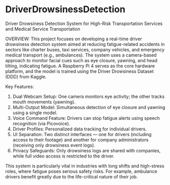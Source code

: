 # DriverDrowsinessDetection
Driver Drowsiness Detection System for High-Risk Transportation Services and Medical Service Transportation

OVERVIEW:
This project focuses on developing a real-time driver drowsiness detection system aimed at reducing fatigue-related accidents in sectors like charter buses, taxi services, company vehicles, and emergency medical transport (e.g., ambulances). The system uses a camera-based approach to monitor facial cues such as eye closure, yawning, and head tilting, indicating fatigue. A Raspberry Pi 4 serves as the core hardware platform, and the model is trained using the Driver Drowsiness Dataset (DDD) from Kaggle.

Key Features:
1. Dual Webcam Setup: One camera monitors eye activity; the other tracks mouth movements (yawning).
2. Multi-Output Model: Simultaneous detection of eye closure and yawning using a single model.
3. Voice Command Feature: Drivers can stop fatigue alerts using speech recognition (via Picovoice).
4. Driver Profiles: Personalized data tracking for individual drivers.
5. UI Separation: Two distinct interfaces — one for drivers (including access to their footage) and another for company administrators (receiving only drowsiness event logs).
6. Privacy Safeguards: Only drowsiness logs are shared with companies, while full video access is restricted to the driver.

This system is particularly vital in industries with long shifts and high-stress roles, where fatigue poses serious safety risks. For example, ambulance drivers benefit greatly due to the life-critical nature of their job.
